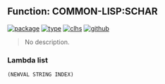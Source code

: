 ## Function: COMMON-LISP:SCHAR
[![package](https://img.shields.io/badge/Package-COMMON--LISP-5f9ea0.svg?style=social&colorA=999999)](../) [![type](https://img.shields.io/badge/Type-Function-5f9ea0.svg?style=social&colorA=999999)](../#function) [![clhs](https://img.shields.io/badge/CLHS-SCHAR-5f9ea0.svg?style=social&colorA=999999)](http://www.lispworks.com/documentation/HyperSpec/Body/f_char_.htm) [![github](https://img.shields.io/badge/GitHub-View_the_source-5f9ea0.svg?style=social&colorA=999999&logo=github)](https://github.com/sbcl/sbcl/blob/master/src/code/string.lisp/) 

> No description.

### Lambda list
```
(NEWVAL STRING INDEX)
```
